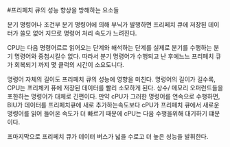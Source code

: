 #프리페치 큐의 성능 향상을 방해하는 요소들


분기 명렁어나 조건부 분기 명령어에 의해 부닉가 발행하면 프리페치 큐에 저장된 데이터가 쓸모 없어 지므로 명령어 처리 속도가 
느려진다.

CPU는 다음 명령어르르 읽어오는 단계와 해석하는 단계를 실제로 분기를 수행하는 분기 명령어와 중첩시킬수 없다. 따라서 분기 
명령어가 수행되고 난 후에느느 프리페치 큐가 회복되기 까지 몇 클럭의 시간이 소요도니다.

명령어 자체의 길이도 프리페치 큐의 성능에 영향을 미친다. 명렁어의 길이가 길수록, CPU는 프리체키 퓨에 저장된 데이터를 빨리 
소모하게 된다. 상수/ 메모리 오퍼런드들을 포한하는 명령어가 대체로 긴편이다. 만약 cPU가 그러한 명령어를 연속으로 수행하면, 
BIU가 데이터를 프리페치큐에 새로 추가하는속도보다 cPU가 프리페치 큐에서 새로운 명령어를 읽어 들어온 속도가 더 빠르기 때문에 
cPU는 다음 수행을위해 대기하기 떄문이다.

프마지막으로 프리페치 큐가 데이터 버스가 넓을 수로고 더 높은 성능을 발휘한다.
